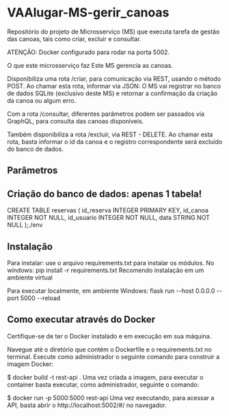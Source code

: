 # VAAlugar-MS-gerir_canoas

Repositório do projeto de Microsserviço (MS) que executa tarefa de gestão das canoas, tais como criar, excluir e consultar.

ATENÇÃO: Docker configurado para rodar na porta 5002.

O que este microsserviço faz
Este MS gerencia as canoas.

Disponibiliza uma rota /criar, para comunicação via REST, usando o método POST. Ao chamar esta rota, informar via JSON: 
O MS vai registrar no banco de dados SQLite (exclusivo deste MS) e retornar a confirmação da criação da canoa ou algum erro.

Com a rota /consultar, diferentes parâmetros podem ser passados via GraphQL, para consulta das canoas disponíveis.

Também disponibiliza a rota /excluir, via REST - DELETE. Ao chamar esta rota, basta informar o id da canoa e o registro correspondente será excluído do banco de dados.

## Parâmetros

## Criação do banco de dados: apenas 1 tabela!
CREATE TABLE reservas ( id_reserva INTEGER PRIMARY KEY, id_canoa INTEGER NOT NULL, id_usuario INTEGER NOT NULL, data STRING NOT NULL );./env

## Instalação
Para instalar: use o arquivo requirements.txt para instalar os módulos. No windows: pip install -r requirements.txt Recomendo instalação em um ambiente virtual

Para executar localmente, em ambiente Windows: flask run --host 0.0.0.0 --port 5000 --reload

## Como executar através do Docker
Certifique-se de ter o Docker instalado e em execução em sua máquina.

Navegue até o diretório que contém o Dockerfile e o requirements.txt no terminal. Execute como administrador o seguinte comando para construir a imagem Docker:

$ docker build -t rest-api .
Uma vez criada a imagem, para executar o container basta executar, como administrador, seguinte o comando:

$ docker run -p 5000:5000 rest-api
Uma vez executando, para acessar a API, basta abrir o http://localhost:5002/#/ no navegador.
